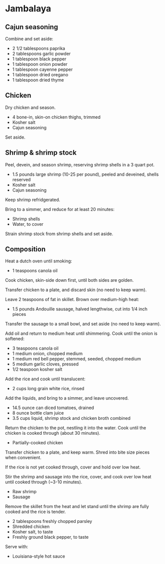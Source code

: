 Jambalaya
=========

Cajun seasoning
---------------

Combine and set aside:

- 2 1/2 tablespoons paprika
- 2 tablespoons garlic powder
- 1 tablespoon black pepper
- 1 tablespoon onion powder
- 1 tablespoon cayenne pepper
- 1 tablespoon dried oregano
- 1 tablespoon dried thyme

Chicken
-------

Dry chicken and season.

- 4 bone-in, skin-on chicken thighs, trimmed
- Kosher salt
- Cajun seasoning

Set aside.

Shrimp & shrimp stock
---------------------

Peel, devein, and season shrimp, reserving shrimp shells in a 3 quart pot.

- 1.5 pounds large shrimp (10-25 per pound), peeled and deveined, shells reserved
- Kosher salt
- Cajun seasoning

Keep shrimp refridgerated.

Bring to a simmer, and reduce for at least 20 minutes:

- Shrimp shells
- Water, to cover

Strain shrimp stock from shrimp shells and set aside.

Composition
-----------

Heat a dutch oven until smoking:

- 1 teaspoons canola oil

Cook chicken, skin-side down first, until both sides are golden.

Transfer chicken to a plate, and discard skin (no need to keep warm).

Leave 2 teaspoons of fat in skillet. Brown over medium-high heat:

- 1.5 pounds Andouille sausage, halved lengthwise, cut into 1/4 inch pieces

Transfer the sausage to a small bowl, and set aside (no need to keep warm).

Add oil and return to medium heat until shimmering. Cook until the onion is softened:

- 3 teaspoons canola oil
- 1 medium onion, chopped medium
- 1 medium red bell pepper, stemmed, seeded, chopped medium
- 5 medium garlic cloves, pressed
- 1/2 teaspoon kosher salt

Add the rice and cook until translucent:

- 2 cups long grain white rice, rinsed

Add the liquids, and bring to a simmer, and leave uncovered.

- 14.5 ounce can diced tomatoes, drained
- 8 ounce bottle clam juice
- 3.5 cups liquid, shrimp stock and chicken broth combined

Return the chicken to the pot, nestling it into the water. Cook until the chicken is cooked through (about 30 minutes).

- Partially-cooked chicken

Transfer chicken to a plate, and keep warm. Shred into bite size pieces when convenient.

If the rice is not yet cooked through, cover and hold over low heat.

Stir the shrimp and sausage into the rice, cover, and cook over low heat until cooked through (~3-10 minutes).

- Raw shrimp
- Sausage

Remove the skillet from the heat and let stand until the shrimp are fully cooked and the rice is tender.

- 2 tablespoons freshly chopped parsley
- Shredded chicken
- Kosher salt, to taste
- Freshly ground black pepper, to taste

Serve with:

- Louisiana-style hot sauce
